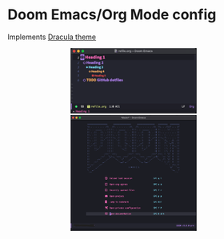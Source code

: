 # Doom Emacs/Org Mode config
Implements <a href="https://github.com/dracula/dracula-theme" target="_blank">Dracula theme</a>
<div align=center>
  <img src="org-mode-config.png" width=50%> 
  <img src="doom-emacs.png" width=50%> 
</div>
